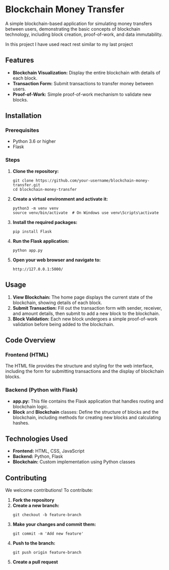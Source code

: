 <!DOCTYPE html>
<html lang="en">
<head>
    <meta charset="UTF-8">
    <title>README</title>
</head>
<body>

<h1>Blockchain Money Transfer</h1>
<p>A simple blockchain-based application for simulating money transfers between users, demonstrating the basic concepts of blockchain technology, including block creation, proof-of-work, and data immutability.</p>
<p>In this project I have used react rest similar to my last project</p>

<h2>Features</h2>
<ul>
    <li><strong>Blockchain Visualization:</strong> Display the entire blockchain with details of each block.</li>
    <li><strong>Transaction Form:</strong> Submit transactions to transfer money between users.</li>
    <li><strong>Proof-of-Work:</strong> Simple proof-of-work mechanism to validate new blocks.</li>
</ul>

<h2>Installation</h2>

<h3>Prerequisites</h3>
<ul>
    <li>Python 3.6 or higher</li>
    <li>Flask</li>
</ul>

<h3>Steps</h3>
<ol>
    <li><strong>Clone the repository:</strong>
        <pre><code>git clone https://github.com/your-username/blockchain-money-transfer.git
cd blockchain-money-transfer</code></pre>
    </li>
    <li><strong>Create a virtual environment and activate it:</strong>
        <pre><code>python3 -m venv venv
source venv/bin/activate  # On Windows use venv\Scripts\activate</code></pre>
    </li>
    <li><strong>Install the required packages:</strong>
        <pre><code>pip install Flask</code></pre>
    </li>
    <li><strong>Run the Flask application:</strong>
        <pre><code>python app.py</code></pre>
    </li>
    <li><strong>Open your web browser and navigate to:</strong>
        <pre><code>http://127.0.0.1:5000/</code></pre>
    </li>
</ol>

<h2>Usage</h2>
<ol>
    <li><strong>View Blockchain:</strong> The home page displays the current state of the blockchain, showing details of each block.</li>
    <li><strong>Submit Transaction:</strong> Fill out the transaction form with sender, receiver, and amount details, then submit to add a new block to the blockchain.</li>
    <li><strong>Block Validation:</strong> Each new block undergoes a simple proof-of-work validation before being added to the blockchain.</li>
</ol>

<h2>Code Overview</h2>

<h3>Frontend (HTML)</h3>
<p>The HTML file provides the structure and styling for the web interface, including the form for submitting transactions and the display of blockchain blocks.</p>

<h3>Backend (Python with Flask)</h3>
<ul>
    <li><strong>app.py:</strong> This file contains the Flask application that handles routing and blockchain logic.</li>
    <li><strong>Block</strong> and <strong>Blockchain</strong> classes: Define the structure of blocks and the blockchain, including methods for creating new blocks and calculating hashes.</li>
</ul>

<h2>Technologies Used</h2>
<ul>
    <li><strong>Frontend:</strong> HTML, CSS, JavaScript</li>
    <li><strong>Backend:</strong> Python, Flask</li>
    <li><strong>Blockchain:</strong> Custom implementation using Python classes</li>
</ul>

<h2>Contributing</h2>
<p>We welcome contributions! To contribute:</p>
<ol>
    <li><strong>Fork the repository</strong></li>
    <li><strong>Create a new branch:</strong>
        <pre><code>git checkout -b feature-branch</code></pre>
    </li>
    <li><strong>Make your changes and commit them:</strong>
        <pre><code>git commit -m 'Add new feature'</code></pre>
    </li>
    <li><strong>Push to the branch:</strong>
        <pre><code>git push origin feature-branch</code></pre>
    </li>
    <li><strong>Create a pull request</strong></li>
</ol>

</body>
</html>
